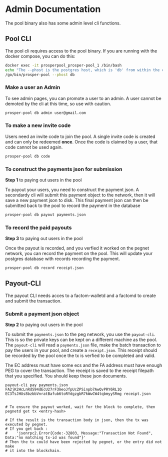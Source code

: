 # Admin Documentation

The pool binary also has some admin level cli functions.

## Pool CLI

The pool cli requires access to the pool binary. If you are running with the docker compose, you can do this:

```bash
docker exec -it prosperpool_prosper-pool_1 /bin/bash
echo "The --phost is the postgres host, which is 'db' from within the container"
/go/bin/prosper-pool --phost db
```

### Make a user an Admin

To see admin pages, you can promote a user to an admin. A user cannot be demoted by the cli at this time, so use with caution.

```bash
prosper-pool db admin user@gmail.com
```

### To make a new invite code

Users need an invite code to join the pool. A single invite code is created and can only be redeemed **once**. Once the code is claimed by a user, that code cannot be used again.

```bash
prosper-pool db code
```

### To construct the payments json for submission

__Step 1__ to paying out users in the pool

To payout your users, you need to construct the payment json. A secondardy cli will submit this payment object to the network, then it will save a new payment json to disk. This final payment json can then be submitted back to the pool to record the payment in the database

```bash
prosper-pool db payout payments.json
```

### To record the paid payouts

__Step 3__ to paying out users in the pool

Once the payout is recorded, and you verfied it worked on the pegnet network, you can record the payment on the pool. This will update your postgres database with records recording the payment.

```bash
prosper-pool db record receipt.json
```

## Payout-CLI

The payout CLI needs acces to a factom-walletd and a factomd to create and submit the transaction.

### Submit a payment json object

__Step 2__ to paying out users in the pool

To submit the `payments.json` to the peg network, you use the `payout-cli`. This is so the private keys can be kept on a different machine as the pool. The `payout-cli` will read a `payments.json` file, make the batch transaction to pay the users in your pool, and create a `receipt.json`. This receipt should be recorded by the pool once the tx is verfied to be completed and valid.

The EC address must have some ecs and the FA address must have enough PEG to cover the transaction. The receipt is saved to the receipt filepath that you specified. You should keep these json documents.

```
payout-cli pay payments.json FA2jK2HcLnRdS94dEcU27rF3meoJfpUcZPSinpb7AwQvPRY6RL1Q EC3TsJHUs8bzbbVnratBafub6toRYdgzgbR7kWwCW4tqbmyySRmg receipt.json


# To ensure the payout worked, wait for the block to complete, then
pegnetd get tx <entry-hash>

# If the result is the transaction body in json, then the tx was executed by pegnet.
# If you get back :
#    'jsonrpc2.Error{Code:-32803, Message:"Transaction Not Found", Data:"no matching tx-id was found"}'
# Then the tx could have been rejected by pegnet, or the entry did not make
# it into the blockchain.

```
